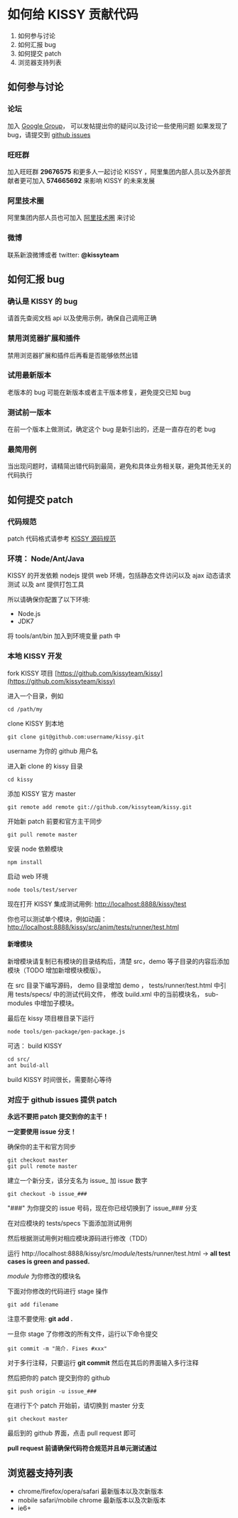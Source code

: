 # 如何给 KISSY 贡献代码

1. 如何参与讨论
1. 如何汇报 bug
1. 如何提交 patch
1. 浏览器支持列表

## 如何参与讨论

### 论坛

加入 [Google Group](https://groups.google.com/group/kissy-ui)，
可以发帖提出你的疑问以及讨论一些使用问题
如果发现了 bug，请提交到 [github issues](https://github.com/kissyteam/kissy/issues)

### 旺旺群

加入旺旺群 **29676575** 和更多人一起讨论 KISSY ，阿里集团内部人员以及外部贡献者更可加入 **574665692** 来影响 KISSY 的未来发展

### 阿里技术圈

阿里集团内部人员也可加入 [阿里技术圈](http://www.atatech.org/gprofile/348) 来讨论

### 微博

联系新浪微博或者 twitter:  **@kissyteam**

## 如何汇报 bug

### 确认是 KISSY 的 bug

请首先查阅文档 api 以及使用示例，确保自己调用正确

### 禁用浏览器扩展和插件

禁用浏览器扩展和插件后再看是否能够依然出错

### 试用最新版本

老版本的 bug 可能在新版本或者主干版本修复，避免提交已知 bug

### 测试前一版本

在前一个版本上做测试，确定这个 bug 是新引出的，还是一直存在的老 bug

### 最简用例

当出现问题时，请精简出错代码到最简，避免和具体业务相关联，避免其他无关的代码执行


## 如何提交 patch

### 代码规范

patch 代码格式请参考 [KISSY 源码规范](http://docs.kissyui.com/docs/html/tutorials/style-guide/kissy-source-style.html)

### 环境： Node/Ant/Java

KISSY 的开发依赖 nodejs 提供 web 环境，包括静态文件访问以及 ajax 动态请求测试
以及 ant 提供打包工具

所以请确保你配置了以下环境:

- Node.js
- JDK7

将 tools/ant/bin 加入到环境变量 path 中

### 本地 KISSY 开发

fork KISSY 项目 [https://github.com/kissyteam/kissy](https://github.com/kissyteam/kissy)

进入一个目录，例如

    cd /path/my

clone KISSY 到本地

    git clone git@github.com:username/kissy.git

username 为你的 github 用户名

进入新 clone 的 kissy 目录

    cd kissy

添加 KISSY 官方 master

    git remote add remote git://github.com/kissyteam/kissy.git

开始新 patch 前要和官方主干同步

    git pull remote master

安装 node 依赖模块

    npm install

启动 web 环境

    node tools/test/server

现在打开 KISSY 集成测试用例: [http://localhost:8888/kissy/test](http://localhost:8888/kissy/test)

你也可以测试单个模块，例如动画： [http://localhost:8888/kissy/src/anim/tests/runner/test.html](http://localhost:8888/kissy/src/anim/tests/runner/test.html)

#### 新增模块

新增模块请复制已有模块的目录结构后，清楚 src，demo 等子目录的内容后添加模块（TODO 增加新增模块模版）。

在 src 目录下编写源码，
demo 目录增加 demo ，
tests/runner/test.html 中引用 tests/specs/ 中的测试代码文件，
修改 build.xml 中的当前模块名，
sub-modules 中增加子模块。

最后在 kissy 项目根目录下运行

    node tools/gen-package/gen-package.js


可选： build KISSY

    cd src/
    ant build-all

build KISSY 时间很长，需要耐心等待

### 对应于 github issues 提供 patch

**永远不要把 patch 提交到你的主干！**

**一定要使用 issue 分支！**

确保你的主干和官方同步

    git checkout master
    git pull remote master


建立一个新分支，该分支名为 issue_ 加 issue 数字

    git checkout -b issue_###

"###" 为你提交的 issue 号码，现在你已经切换到了 issue_### 分支

在对应模块的 tests/specs 下面添加测试用例

然后根据测试用例对相应模块源码进行修改（TDD）

运行 http://localhost:8888/kissy/src/$module$/tests/runner/test.html -> **all test cases is green and passed.**

$module$ 为你修改的模块名

下面对你修改的代码进行 stage 操作

    git add filename

注意不要使用: **git add .**

一旦你 stage 了你修改的所有文件，运行以下命令提交

    git commit -m "简介. Fixes #xxx"

对于多行注释，只要运行 **git commit** 然后在其后的界面输入多行注释

然后把你的 patch 提交到你的 github

    git push origin -u issue_###

在进行下个 patch 开始前，请切换到 master 分支

    git checkout master

最后到的 github 界面，点击 pull request 即可


**pull request 前请确保代码符合规范并且单元测试通过**

## 浏览器支持列表

 - chrome/firefox/opera/safari 最新版本以及次新版本
 - mobile safari/mobile chrome 最新版本以及次新版本
 - ie6+